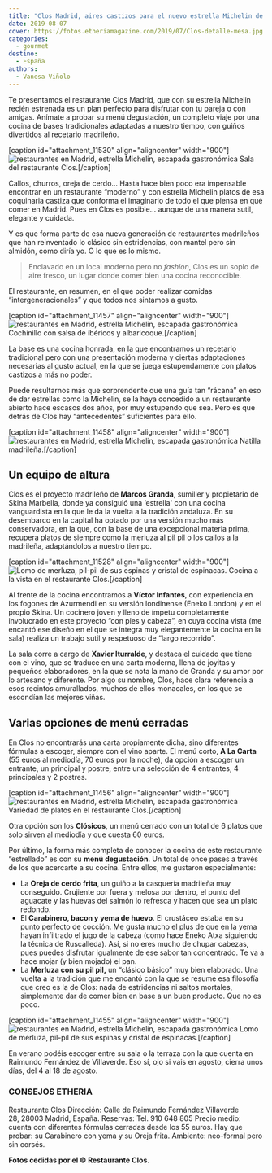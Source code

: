 ```yaml
---
title: "Clos Madrid, aires castizos para el nuevo estrella Michelin de la capital"
date: 2019-08-07
cover: https://fotos.etheriamagazine.com/2019/07/Clos-detalle-mesa.jpg
categories: 
  - gourmet
destino: 
  - España
authors: 
  - Vanesa Viñolo
---
```


Te presentamos el restaurante Clos Madrid, que con su estrella Michelin recién estrenada 
es un plan perfecto para disfrutar con tu pareja o con amigas. Anímate a probar su menú 
degustación, un completo viaje por una cocina de bases tradicionales adaptadas a nuestro 
tiempo, con guiños divertidos al recetario madrileño. 

\[caption id="attachment\_11530" align="aligncenter" width="900"\]![restaurantes en Madrid, estrella Michelin, escapada gastronómica](https://fotos.etheriamagazine.com/2019/07/Clos-sala.jpg "Sala del restaurante Clos.") Sala del restaurante Clos.\[/caption\]

Callos, churros, oreja de cerdo… Hasta hace bien poco era impensable encontrar en un restaurante “moderno” y con estrella Michelin platos de esa coquinaria castiza que conforma el imaginario de todo el que piensa en qué comer en Madrid. Pues en Clos es posible… aunque de una manera sutil, elegante y cuidada.

Y es que forma parte de esa nueva generación de restaurantes madrileños que han reinventado lo clásico sin estridencias, con mantel pero sin almidón, como diría yo. O lo que es lo mismo.

> Enclavado en un local moderno pero no _fashion_, Clos es un soplo de aire fresco, un lugar donde comer bien una cocina reconocible.

El restaurante, en resumen, en el que poder realizar comidas “intergeneracionales” y que todos nos sintamos a gusto.

\[caption id="attachment\_11457" align="aligncenter" width="900"\]![restaurantes en Madrid, estrella Michelin, escapada gastronómica](https://fotos.etheriamagazine.com/2019/07/Restaurante-Clos-cochinillo.jpg "Cochinillo con salsa de ibéricos y albaricoque.") Cochinillo con salsa de ibéricos y albaricoque.\[/caption\]

La base es una cocina honrada, en la que encontramos un recetario tradicional pero con una presentación moderna y ciertas adaptaciones necesarias al gusto actual, en la que se juega estupendamente con platos castizos a más no poder.

Puede resultarnos más que sorprendente que una guía tan “rácana” en eso de dar estrellas como la Michelin, se la haya concedido a un restaurante abierto hace escasos dos años, por muy estupendo que sea. Pero es que detrás de Clos hay “antecedentes” suficientes para ello.

\[caption id="attachment\_11458" align="aligncenter" width="900"\]![restaurantes en Madrid, estrella Michelin, escapada gastronómica](https://fotos.etheriamagazine.com/2019/07/Restaurante-Clos-flor.jpg "Natilla madrileña.") Natilla madrileña.\[/caption\]

## Un equipo de altura

Clos es el proyecto madrileño de **Marcos Granda**, sumiller y propietario de Skina Marbella, donde ya consiguió una ‘estrella' con una cocina vanguardista en la que le da la vuelta a la tradición andaluza. En su desembarco en la capital ha optado por una versión mucho más conservadora, en la que, con la base de una excepcional materia prima, recupera platos de siempre como la merluza al pil pil o los callos a la madrileña, adaptándolos a nuestro tiempo.

\[caption id="attachment\_11528" align="aligncenter" width="900"\]![Lomo de merluza, pil-pil de sus espinas y cristal de espinacas.](https://fotos.etheriamagazine.com/2019/07/Clos-Madrid-cocina.jpg "Cocina a la vista en el restaurante Clos.") Cocina a la vista en el restaurante Clos.\[/caption\]

Al frente de la cocina encontramos a **Víctor Infantes**, con experiencia en los fogones de Azurmendi en su versión londinense (Eneko London) y en el propio Skina. Un cocinero joven y lleno de ímpetu completamente involucrado en este proyecto “con pies y cabeza”, en cuya cocina vista (me encantó ese diseño en el que se integra muy elegantemente la cocina en la sala) realiza un trabajo sutil y respetuoso de “largo recorrido”.

La sala corre a cargo de **Xavier Iturralde**, y destaca el cuidado que tiene con el vino, que se traduce en una carta moderna, llena de joyitas y pequeños elaboradores, en la que se nota la mano de Granda y su amor por lo artesano y diferente. Por algo su nombre, Clos, hace clara referencia a esos recintos amurallados, muchos de ellos monacales, en los que se escondían las mejores viñas.

## Varias opciones de menú cerradas

En Clos no encontrarás una carta propiamente dicha, sino diferentes fórmulas a escoger, siempre con el vino aparte. El menú corto, **A La Carta** (55 euros al mediodía, 70 euros por la noche), da opción a escoger un entrante, un principal y postre, entre una selección de 4 entrantes, 4 principales y 2 postres.

\[caption id="attachment\_11456" align="aligncenter" width="900"\]![restaurantes en Madrid, estrella Michelin, escapada gastronómica](https://fotos.etheriamagazine.com/2019/07/Restaurante-Clos-Menu.jpg "Variedad de platos en el restaurante Clos.") Variedad de platos en el restaurante Clos.\[/caption\]

Otra opción son los **Clósicos**, un menú cerrado con un total de 6 platos que solo sirven al mediodía y que cuesta 60 euros.

Por último, la forma más completa de conocer la cocina de este restaurante “estrellado” es con su **menú degustación**. Un total de once pases a través de los que acercarte a su cocina. Entre ellos, me gustaron especialmente:

- La **Oreja de cerdo frita**, un guiño a la casquería madrileña muy conseguido. Crujiente por fuera y melosa por dentro, el punto del aguacate y las huevas del salmón lo refresca y hacen que sea un plato redondo.
- El **Carabinero, bacon y yema de huevo**. El crustáceo estaba en su punto perfecto de cocción. Me gusta mucho el plus de que en la yema hayan infiltrado el jugo de la cabeza (como hace Eneko Atxa siguiendo la técnica de Ruscalleda). Así, si no eres mucho de chupar cabezas, pues puedes disfrutar igualmente de ese sabor tan concentrado. Te va a hace mojar (y bien mojado) el pan.
- La **Merluza con su pil pil,** un “clásico básico” muy bien elaborado. Una vuelta a la tradición que me encantó con la que se resume esa filosofía que creo es la de Clos: nada de estridencias ni saltos mortales, simplemente dar de comer bien en base a un buen producto. Que no es poco.

\[caption id="attachment\_11455" align="aligncenter" width="900"\]![restaurantes en Madrid, estrella Michelin, escapada gastronómica](https://fotos.etheriamagazine.com/2019/07/Restaurante-Clos-pescado.jpg "Lomo de merluza, pil-pil de sus espinas y cristal de espinacas.") Lomo de merluza, pil-pil de sus espinas y cristal de espinacas.\[/caption\]

En verano podéis escoger entre su sala o la terraza con la que cuenta en Raimundo Fernández de Villaverde. Eso sí, ojo si vais en agosto, cierra unos días, del 4 al 18 de agosto.

### CONSEJOS ETHERIA

Restaurante Clos Dirección: Calle de Raimundo Fernández Villaverde 28, 28003 Madrid, España. Reservas: Tel. 910 648 805 Precio medio: cuenta con diferentes fórmulas cerradas desde los 55 euros. Hay que probar: su Carabinero con yema y su Oreja frita. Ambiente: neo-formal pero sin corsés.

**Fotos cedidas por el © Restaurante Clos.**
